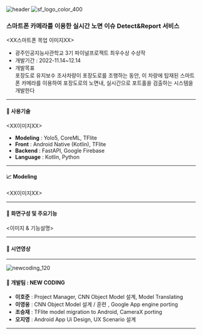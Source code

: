 
![header](https://capsule-render.vercel.app/api?type=waving&color=257588&height=200&section=header&text=Street%20Fimder&fontSize=40&fontColor=fff)
![sf_logo_color_400](https://user-images.githubusercontent.com/107041228/201812159-ac12d5c4-e427-4ee3-bc5d-8e679a9fa71c.png)
### 스마트폰 카메라를 이용한 실시간 노면 이슈 Detect&Report 서비스

<XX스마트폰 목업 이미지XX>

- 광주인공지능사관학교 3기 파이널프로젝트 최우수상 수상작
- 개발기간 : 2022-11.14~12.14<br/>
- 개발목표<br/>
포장도로 유지보수 조사차량이 포장도로를 조행하는 동안, 이 차량에 탑재된 스마트폰 카메라를 이용하여 포장도로의 노면내, 실시간으로 포트홀을 검출하는 시스템을 개발한다

---

#### :wrench: 사용기술
<XX이미지XX>
- **Modeling** : Yolo5, CoreML, TFlite
- **Front** : Android Native (Kotlin), TFlite
- **Backend** : FastAPI, Google Firebase
- **Language** : Kotlin, Python

---

#### :chart_with_upwards_trend: Modeling

<XX이미지XX>

---

#### :iphone: 화면구성 및 주요기능

<이미지 & 기능설명>

---

#### :movie_camera: 시연영상

---

![newcoding_120](https://user-images.githubusercontent.com/107041228/201812719-2a0882d0-df99-4b7e-bb02-30e76512d29e.png)
#### :herb: 개발팀 : NEW CODING
  - **이호준** : Project Manager, CNN Object Model 설계, Model Translating
  - **이영웅** : CNN Object Model 설계 / 훈련 , Google App engine porting
  - **조승재** : TFlite model migration to Android, CameraX porting
  - **오지영** : Android App Ui Design, UX Scenario 설계
  
---
